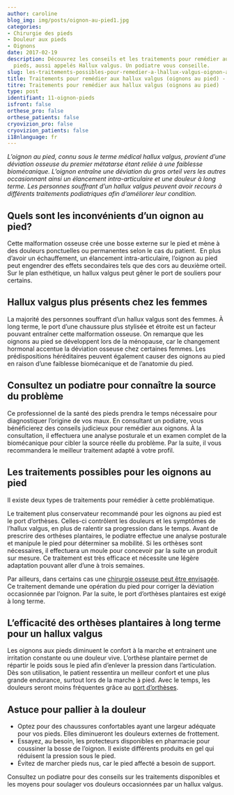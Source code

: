 ```yaml
---
author: caroline
blog_img: img/posts/oignon-au-pied1.jpg
categories:
- Chirurgie des pieds
- Douleur aux pieds
- Oignons
date: 2017-02-19
description: Découvrez les conseils et les traitements pour remédier aux oignons aux
  pieds, aussi appelés Hallux valgus. Un podiatre vous conseille.
slug: les-traitements-possibles-pour-remedier-a-lhallux-valgus-oignon-aux-pieds/
title: Traitements pour remédier aux hallux valgus (oignons au pied) - Cryos Technologies
titre: Traitements pour remédier aux hallux valgus (oignons au pied)
type: post
identifiant: 11-oignon-pieds
isfront: false
orthese_pro: false
orthese_patients: false
cryovizion_pro: false
cryovizion_patients: false
i18nlanguage: fr
---
```


*L’oignon au pied, connu sous le terme médical hallux valgus, provient d’une déviation osseuse du premier métatarse étant reliée à une faiblesse biomécanique. L’oignon entraîne une déviation du gros orteil vers les autres occasionnant ainsi un élancement intra-articulaire et une douleur à long terme. Les personnes souffrant d’un hallux valgus peuvent avoir recours à différents traitements podiatriques afin d’améliorer leur condition.*

## Quels sont les inconvénients d’un oignon au pied?

Cette malformation osseuse crée une bosse externe sur le pied et mène à des douleurs ponctuelles ou permanentes selon le cas du patient.  En plus d’avoir un échauffement, un élancement intra-articulaire, l’oignon au pied peut engendrer des effets secondaires tels que des cors au deuxième orteil. Sur le plan esthétique, un hallux valgus peut gêner le port de souliers pour certains.

## Hallux valgus plus présents chez les femmes

La majorité des personnes souffrant d’un hallux valgus sont des femmes. À long terme, le port d’une chaussure plus stylisée et étroite est un facteur pouvant entraîner cette malformation osseuse. On remarque que les oignons au pied se développent lors de la ménopause, car le changement hormonal accentue la déviation osseuse chez certaines femmes. Les prédispositions héréditaires peuvent également causer des oignons au pied en raison d’une faiblesse biomécanique et de l’anatomie du pied.

## Consultez un podiatre pour connaître la source du problème

Ce professionnel de la santé des pieds prendra le temps nécessaire pour diagnostiquer l’origine de vos maux. En consultant un podiatre, vous bénéficierez des conseils judicieux pour remédier aux oignons. À la consultation, il effectuera une analyse posturale et un examen complet de la biomécanique pour cibler la source réelle du problème. Par la suite, il vous recommandera le meilleur traitement adapté à votre profil.

## Les traitements possibles pour les oignons au pied

Il existe deux types de traitements pour remédier à cette problématique.

Le traitement plus conservateur recommandé pour les oignons au pied est le port d’orthèses. Celles-ci contrôlent les douleurs et les symptômes de l’hallux valgus, en plus de ralentir sa progression dans le temps. Avant de prescrire des orthèses plantaires, le podiatre effectue une analyse posturale et manipule le pied pour déterminer sa mobilité. Si les orthèses sont nécessaires, il effectuera un moule pour concevoir par la suite un produit sur mesure. Ce traitement est très efficace et nécessite une légère adaptation pouvant aller d’une à trois semaines.

Par ailleurs, dans certains cas une [chirurgie osseuse peut être envisagée](https://www.cryos.com/pourquoi-les-ortheses-plantaires-sont-elles-conseillees-avec-la-chirurgie-aux-avant-pieds/). Ce traitement demande une opération du pied pour corriger la déviation occasionnée par l’oignon. Par la suite, le port d’orthèses plantaires est exigé à long terme.

## L’efficacité des orthèses plantaires à long terme pour un hallux valgus

Les oignons aux pieds diminuent le confort à la marche et entrainent une irritation constante ou une douleur vive. L’orthèse plantaire permet de répartir le poids sous le pied afin d’enlever la pression dans l’articulation. Dès son utilisation, le patient ressentira un meilleur confort et une plus grande endurance, surtout lors de la marche à pied. Avec le temps, les douleurs seront moins fréquentes grâce au [port d’orthèses](https://www.cryos.com/les-etapes-du-port-dortheses-plantaires/).

## Astuce pour pallier à la douleur

- Optez pour des chaussures confortables ayant une largeur adéquate pour vos pieds. Elles diminueront les douleurs externes de frottement.
- Essayez, au besoin, les protecteurs disponibles en pharmacie pour coussiner la bosse de l’oignon. Il existe différents produits en gel qui réduisent la pression sous le pied.
- Évitez de marcher pieds nus, car le pied affecté a besoin de support.

Consultez un podiatre pour des conseils sur les traitements disponibles et les moyens pour soulager vos douleurs occasionnées par un hallux valgus.

